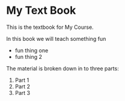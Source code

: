 <!-- #region -->
My Text Book
=====================================
This is the textbook for My Course. 

In this book we will teach something fun
- fun thing one
- fun thing 2

The material is broken down in to three parts: 
1. Part 1 
2. Part 2
3. Part 3

<!-- #endregion -->
